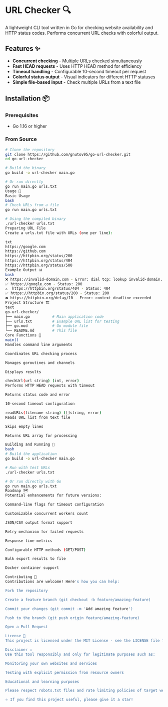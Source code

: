 # URL Checker 🔍

A lightweight CLI tool written in Go for checking website availability and HTTP status codes. Performs concurrent URL checks with colorful output.

## Features ✨

* **Concurrent checking** - Multiple URLs checked simultaneously
* **Fast HEAD requests** - Uses HTTP HEAD method for efficiency  
* **Timeout handling** - Configurable 10-second timeout per request
* **Colorful status output** - Visual indicators for different HTTP statuses
* **Simple file-based input** - Check multiple URLs from a text file

## Installation 📦

### Prerequisites
* Go 1.16 or higher

### From Source
```bash
# Clone the repository
git clone https://github.com/gnutov95/go-url-checker.git
cd go-url-checker

# Build the binary
go build -o url-checker main.go

# Or run directly
go run main.go urls.txt
Usage 🚀
Basic Usage
bash
# Check URLs from a file
go run main.go urls.txt

# Using the compiled binary
./url-checker urls.txt
Preparing URL File
Create a urls.txt file with URLs (one per line):

txt
https://google.com
https://github.com
https://httpbin.org/status/200
https://httpbin.org/status/404
https://httpbin.org/status/500
Example Output 📊
bash
❌ https://invalid-domain.com - Error: dial tcp: lookup invalid-domain.com: no such host
✅ https://google.com - Status: 200
⚠️  https://httpbin.org/status/404 - Status: 404
✅ https://httpbin.org/status/200 - Status: 200
❌ https://httpbin.org/delay/10 - Error: context deadline exceeded
Project Structure 🏗️
text
go-url-checker/
├── main.go          # Main application code
├── urls.txt         # Example URL list for testing
├── go.mod           # Go module file
└── README.md        # This file
Core Functions 🔧
main()
Handles command line arguments

Coordinates URL checking process

Manages goroutines and channels

Displays results

checkUrl(url string) (int, error)
Performs HTTP HEAD requests with timeout

Returns status code and error

10-second timeout configuration

readURLs(filename string) ([]string, error)
Reads URL list from text file

Skips empty lines

Returns URL array for processing

Building and Running 🧪
bash
# Build the application
go build -o url-checker main.go

# Run with test URLs
./url-checker urls.txt

# Or run directly with Go
go run main.go urls.txt
Roadmap 🗺️
Potential enhancements for future versions:

Command-line flags for timeout configuration

Customizable concurrent workers count

JSON/CSV output format support

Retry mechanism for failed requests

Response time metrics

Configurable HTTP methods (GET/POST)

Bulk export results to file

Docker container support

Contributing 🤝
Contributions are welcome! Here's how you can help:

Fork the repository

Create a feature branch (git checkout -b feature/amazing-feature)

Commit your changes (git commit -m 'Add amazing feature')

Push to the branch (git push origin feature/amazing-feature)

Open a Pull Request

License 📄
This project is licensed under the MIT License - see the LICENSE file for details.

Disclaimer ⚠️
Use this tool responsibly and only for legitimate purposes such as:

Monitoring your own websites and services

Testing with explicit permission from resource owners

Educational and learning purposes

Please respect robots.txt files and rate limiting policies of target websites.

⭐ If you find this project useful, please give it a star!
